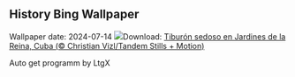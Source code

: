 ## History Bing Wallpaper
Wallpaper date: 2024-07-14
![](https://www.bing.com/th?id=OHR.SilkyShark_ES-ES4829919734_UHD.jpg&w=1000)Download: [Tiburón sedoso en Jardines de la Reina, Cuba (© Christian Vizl/Tandem Stills + Motion)](https://www.bing.com/th?id=OHR.SilkyShark_ES-ES4829919734_UHD.jpg)

Auto get programm by LtgX

